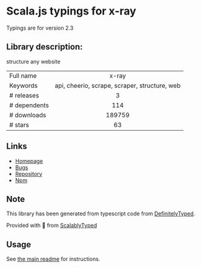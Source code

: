 
# Scala.js typings for x-ray

Typings are for version 2.3

## Library description:
structure any website

|                    |                 |
| ------------------ | :-------------: |
| Full name          | x-ray |
| Keywords           | api, cheerio, scrape, scraper, structure, web |
| # releases         | 3 |
| # dependents       | 114 |
| # downloads        | 189759 |
| # stars            | 63 |

## Links
- [Homepage](https://github.com/matthewmueller/x-ray#readme)
- [Bugs](https://github.com/matthewmueller/x-ray/issues)
- [Repository](https://github.com/matthewmueller/x-ray)
- [Npm](https://www.npmjs.com/package/x-ray)
    


## Note
This library has been generated from typescript code from [DefinitelyTyped](https://definitelytyped.org).

Provided with :purple_heart: from [ScalablyTyped](https://github.com/oyvindberg/ScalablyTyped)

## Usage
See [the main readme](../../readme.md) for instructions.


